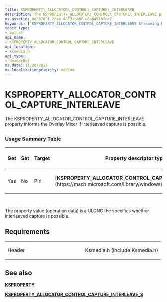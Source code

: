 ```yaml
---
title: KSPROPERTY\_ALLOCATOR\_CONTROL\_CAPTURE\_INTERLEAVE
description: The KSPROPERTY\_ALLOCATOR\_CONTROL\_CAPTURE\_INTERLEAVE property informs the Overlay Mixer if interleaved capture is possible.
ms.assetid: ea38289f-2d4e-4613-ba08-c8ab49f6fce7
keywords: ["KSPROPERTY_ALLOCATOR_CONTROL_CAPTURE_INTERLEAVE Streaming Media Devices"]
topic_type:
- apiref
api_name:
- KSPROPERTY_ALLOCATOR_CONTROL_CAPTURE_INTERLEAVE
api_location:
- ksmedia.h
api_type:
- HeaderDef
ms.date: 11/28/2017
ms.localizationpriority: medium
---
```


# KSPROPERTY\_ALLOCATOR\_CONTROL\_CAPTURE\_INTERLEAVE


The KSPROPERTY\_ALLOCATOR\_CONTROL\_CAPTURE\_INTERLEAVE property informs the Overlay Mixer if interleaved capture is possible.

## <span id="ddk_ksproperty_allocator_control_capture_interleave_ks"></span><span id="DDK_KSPROPERTY_ALLOCATOR_CONTROL_CAPTURE_INTERLEAVE_KS"></span>


### Usage Summary Table

<table>
<colgroup>
<col width="20%" />
<col width="20%" />
<col width="20%" />
<col width="20%" />
<col width="20%" />
</colgroup>
<thead>
<tr class="header">
<th>Get</th>
<th>Set</th>
<th>Target</th>
<th>Property descriptor type</th>
<th>Property value type</th>
</tr>
</thead>
<tbody>
<tr class="odd">
<td><p>Yes</p></td>
<td><p>No</p></td>
<td><p>Pin</p></td>
<td><p>[<strong>KSPROPERTY_ALLOCATOR_CONTROL_CAPTURE_INTERLEAVE_S</strong>](https://msdn.microsoft.com/library/windows/hardware/ff564274)</p></td>
<td><p>ULONG</p></td>
</tr>
</tbody>
</table>

 

The property value (operation data) is a ULONG the specifies whether interleaved capture is possible.

Requirements
------------

<table>
<colgroup>
<col width="50%" />
<col width="50%" />
</colgroup>
<tbody>
<tr class="odd">
<td><p>Header</p></td>
<td>Ksmedia.h (include Ksmedia.h)</td>
</tr>
</tbody>
</table>

## See also


[**KSPROPERTY**](https://docs.microsoft.com/windows-hardware/drivers/ddi/content/ks/ns-ks-ksidentifier)

[**KSPROPERTY\_ALLOCATOR\_CONTROL\_CAPTURE\_INTERLEAVE\_S**](https://msdn.microsoft.com/library/windows/hardware/ff564274)

 

 






